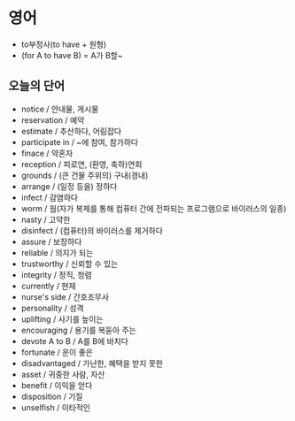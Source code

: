 # 영어

- to부정사(to have + 원형)
- (for A to have B) = A가 B할~

## 오늘의 단어

- notice / 안내물, 게시물
- reservation / 예약
- estimate / 추산하다, 어림잡다
- participate in / ~에 참여, 참가하다
- finace / 약혼자
- reception / 피로연, (환영, 축하)연회
- grounds / (큰 건물 주위의) 구내(경내)
- arrange / (일정 등을) 정하다
- infect / 감염하다
- worm / 웜(자가 복제를 통해 컴퓨터 간에 전파되는 프로그램으로 바이러스의 일종)
- nasty / 고약한
- disinfect / (컴퓨터)의 바이러스를 제거하다
- assure / 보장하다
- reliable / 의지가 되는
- trustworthy / 신뢰할 수 있는
- integrity / 정직, 청렴
- currently / 현재
- nurse's side / 간호조무사
- personality / 성격
- uplifting / 사기를 높이는
- encouraging / 용기를 복둗아 주는
- devote A to B / A를 B에 바치다
- fortunate / 운이 좋은
- disadvantaged / 가난한, 혜택을 받지 못한
- asset / 귀중한 사람, 자산
- benefit / 이익을 얻다
- disposition / 기질
- unselfish / 이타적인
